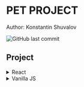   # PET PROJECT
  Author: Konstantin Shuvalov
  
  ![GitHub last commit](https://img.shields.io/github/last-commit/Shuvalovrus/pet_project?style=flat-square)
  ## Project
 
  <details>
    <summary>React</summary>
  
 
 
      
        
  </details>
  
  <details>
    <summary>Vanilla JS</summary>
 
  1. [cryptoCap][] 
  2. [Denis_Novik][]
  
  
  </details>

  [Denis_Novik]: https://shuvalovrus.github.io/Portfolio_landing_practice
  [cryptoCap]: https://github.com/Shuvalovrus/CryptoCap
 
